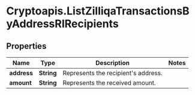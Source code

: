 # Cryptoapis.ListZilliqaTransactionsByAddressRIRecipients

## Properties

Name | Type | Description | Notes
------------ | ------------- | ------------- | -------------
**address** | **String** | Represents the recipient&#39;s address. | 
**amount** | **String** | Represents the received amount. | 


